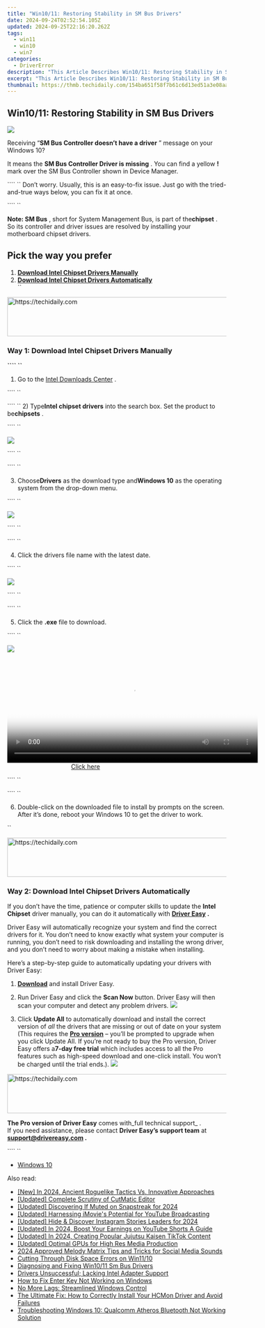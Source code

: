 ```yaml
---
title: "Win10/11: Restoring Stability in SM Bus Drivers"
date: 2024-09-24T02:52:54.105Z
updated: 2024-09-25T22:16:20.262Z
tags:
  - win11
  - win10
  - win7
categories:
  - DriverError
description: "This Article Describes Win10/11: Restoring Stability in SM Bus Drivers"
excerpt: "This Article Describes Win10/11: Restoring Stability in SM Bus Drivers"
thumbnail: https://thmb.techidaily.com/154ba651f58f7b61c6d13ed51a3e08aab825faff32ad0111bfbaa0c8293dac8c.jpg
---
```


## Win10/11: Restoring Stability in SM Bus Drivers

![](https://images.drivereasy.com/wp-content/uploads/2017/03/1-9.png)

 Receiving “**SM Bus Controller doesn’t have a driver** ” message on your Windows 10?

 It means the **SM Bus Controller Driver is missing** . You can find a  yellow **!**  mark over the SM Bus Controller shown in Device Manager.

```` ``
 Don’t worry. Usually, this is an easy-to-fix issue. Just go with the tried-and-true ways below, you can fix it at once.

```` ``

**Note: SM Bus** , short for System Management Bus, is part of the**chipset** . So its controller and driver issues are resolved by installing your motherboard chipset drivers.

## Pick the way you prefer

1. [**Download Intel Chipset Drivers Manually**](https://ancheer.sjv.io/y96bgp)
2. [**Download Intel Chipset Drivers Automatically**](https://my-balance-meals.pxf.io/1r0rrg)  
``

<!-- affiliate ads begin -->
<a href="https://appsumo.8odi.net/c/5597632/2123736/7443" target="_top" id="2123736">
  <img src="//a.impactradius-go.com/display-ad/7443-2123736" border="0" alt="https://techidaily.com" width="728" height="90"/>
</a>
<img height="0" width="0" src="https://appsumo.8odi.net/i/5597632/2123736/7443" style="position:absolute;visibility:hidden;" border="0" />
<!-- affiliate ads end -->

### Way 1: **Download Intel Chipset Drivers Manually**

**```` ``**

 1) Go to the [Intel Downloads Center](https://downloadcenter.intel.com/) .

```` ``

```` `` 2) Type**Intel chipset drivers** into the search box. Set the product to be**chipsets** .

```` ``

![](https://images.drivereasy.com/wp-content/uploads/2017/03/2-10.png)

```` ``

```` ``

 3) Choose**Drivers** as the download type and**Windows 10** as the operating system from the drop-down menu.

```` ``

![](https://images.drivereasy.com/wp-content/uploads/2017/03/3-7.png)

```` ``

```` ``

4) Click the drivers file name with the latest date.

```` ``

![](https://images.drivereasy.com/wp-content/uploads/2017/03/4-9.png)

```` ``

```` ``

 5) Click the **.exe**  file to download.

```` ``

![](https://images.drivereasy.com/wp-content/uploads/2017/03/5-8.png)

<!-- affiliate ads begin -->
<span id="1993650">
					<video width="576" height="240" style="cursor:pointer"
           poster="//a.impactradius-go.com/display-clicktoplayimage/1993650.png"
           onclick="if(!this.playClicked){this.play();this.setAttribute('controls',true);this.playClicked=true;}">
	   <source src="//a.impactradius-go.com/display-ad/22993-1993650">
	   <img src="//a.impactradius-go.com/display-clicktoplayimage/1993650.png" style="border: none; height: 100%; width: 100%; object-fit: contain">
	</video>
	<div style="width:360px;text-align:center"><a href="javascript:window.open(decodeURIComponent('https%3A%2F%2Fhomestyler.sjv.io%2Fc%2F5597632%2F1993650%2F22993'), '_blank');void(0);">Click here</a></div>
</span>
<img height="0" width="0" src="https://imp.pxf.io/i/5597632/1993650/22993" style="position:absolute;visibility:hidden;" border="0" />
<!-- affiliate ads end -->

```` ``

```` ``

 6) Double-click on the downloaded file to install by prompts on the screen. After it’s done, reboot your Windows 10 to get the driver to work.

``

<!-- affiliate ads begin -->
<a href="https://appsumo.8odi.net/c/5597632/2123731/7443" target="_top" id="2123731">
  <img src="//a.impactradius-go.com/display-ad/7443-2123731" border="0" alt="https://techidaily.com" width="728" height="90"/>
</a>
<img height="0" width="0" src="https://appsumo.8odi.net/i/5597632/2123731/7443" style="position:absolute;visibility:hidden;" border="0" />
<!-- affiliate ads end -->

### Way 2: Download Intel Chipset Drivers Automatically

 If you don’t have the time, patience or computer skills to update the   **Intel Chipset**  driver manually, you can do it automatically with **[Driver Easy](https://tools.techidaily.com/drivereasy/download/) .**

 Driver Easy will automatically recognize your system and find the correct drivers for it. You don’t need to know exactly what system your computer is running, you don’t need to risk downloading and installing the wrong driver, and you don’t need to worry about making a mistake when installing.

 Here’s a step-by-step guide to automatically updating your drivers with Driver Easy:

 1) **[Download](https://tools.techidaily.com/drivereasy/download/)**  and install Driver Easy.

 2) Run Driver Easy and click the **Scan Now**  button. Driver Easy will then scan your computer and detect any problem drivers.
![](https://www.drivereasy.com/wp-content/uploads/2024/05/DE-scan-now-6.0.jpg)

 3) Click **Update All**  to automatically download and install the correct version of _all_  the drivers that are missing or out of date on your system (This requires the **[Pro version](https://tools.techidaily.com/drivereasy/download/)**  – you’ll be prompted to upgrade when you click Update All. If you’re not ready to buy the Pro version, Driver Easy offers a**7-day free trial** which includes access to all the Pro features such as high-speed download and one-click install. You won’t be charged until the trial ends.).
![](https://www.drivereasy.com/wp-content/uploads/2017/03/de-update-all-SM-Bus-Controller.jpg)

<!-- affiliate ads begin -->
<a href="https://bluettide.pxf.io/c/5597632/2141683/17092" target="_top" id="2141683">
  <img src="//a.impactradius-go.com/display-ad/17092-2141683" border="0" alt="https://techidaily.com" width="728" height="90"/>
</a>
<img height="0" width="0" src="https://bluettide.pxf.io/i/5597632/2141683/17092" style="position:absolute;visibility:hidden;" border="0" />
<!-- affiliate ads end -->

**The Pro version of Driver Easy** comes with_full technical support_ .  
 If you need assistance, please contact **Driver Easy’s support team** at **[support@drivereasy.com](https://bellelily.pxf.io/m5azgm) .**

```` ``

* [Windows 10](https://tools.techidaily.com/drivereasy/download/)

<ins class="adsbygoogle"
     style="display:block"
     data-ad-format="autorelaxed"
     data-ad-client="ca-pub-7571918770474297"
     data-ad-slot="1223367746"></ins>

<ins class="adsbygoogle"
     style="display:block"
     data-ad-client="ca-pub-7571918770474297"
     data-ad-slot="8358498916"
     data-ad-format="auto"
     data-full-width-responsive="true"></ins>

<span class="atpl-alsoreadstyle">Also read:</span>
<div><ul>
<li><a href="https://screen-capture.techidaily.com/new-in-2024-ancient-roguelike-tactics-vs-innovative-approaches/"><u>[New] In 2024, Ancient Roguelike Tactics Vs. Innovative Approaches</u></a></li>
<li><a href="https://fox-links.techidaily.com/updated-complete-scrutiny-of-cutmatic-editor/"><u>[Updated] Complete Scrutiny of CutMatic Editor</u></a></li>
<li><a href="https://snapchat-videos.techidaily.com/updated-discovering-if-muted-on-snapstreak-for-2024/"><u>[Updated] Discovering If Muted on Snapstreak for 2024</u></a></li>
<li><a href="https://facebook-video-footage.techidaily.com/updated-harnessing-imovies-potential-for-youtube-broadcasting/"><u>[Updated] Harnessing iMovie's Potential for YouTube Broadcasting</u></a></li>
<li><a href="https://instagram-clips.techidaily.com/updated-hide-and-discover-instagram-stories-leaders-for-2024/"><u>[Updated] Hide & Discover Instagram Stories Leaders for 2024</u></a></li>
<li><a href="https://facebook-video-footage.techidaily.com/updated-in-2024-boost-your-earnings-on-youtube-shorts-a-guide/"><u>[Updated] In 2024, Boost Your Earnings on YouTube Shorts A Guide</u></a></li>
<li><a href="https://tiktok-video-files.techidaily.com/updated-in-2024-creating-popular-jujutsu-kaisen-tiktok-content/"><u>[Updated] In 2024, Creating Popular Jujutsu Kaisen TikTok Content</u></a></li>
<li><a href="https://extra-guidance.techidaily.com/updated-optimal-gpus-for-high-res-media-production/"><u>[Updated] Optimal GPUs for High Res Media Production</u></a></li>
<li><a href="https://instagram-video-files.techidaily.com/2024-approved-melody-matrix-tips-and-tricks-for-social-media-sounds/"><u>2024 Approved Melody Matrix Tips and Tricks for Social Media Sounds</u></a></li>
<li><a href="https://driver-error.techidaily.com/cutting-through-disk-space-errors-on-win1110/"><u>Cutting Through Disk Space Errors on Win11/10</u></a></li>
<li><a href="https://driver-error.techidaily.com/diagnosing-and-fixing-win1011-sm-bus-drivers/"><u>Diagnosing and Fixing Win10/11 Sm Bus Drivers</u></a></li>
<li><a href="https://driver-error.techidaily.com/drivers-unsuccessful-lacking-intel-adapter-support/"><u>Drivers Unsuccessful; Lacking Intel Adapter Support</u></a></li>
<li><a href="https://driver-error.techidaily.com/how-to-fix-enter-key-not-working-on-windows/"><u>How to Fix Enter Key Not Working on Windows</u></a></li>
<li><a href="https://driver-error.techidaily.com/no-more-lags-streamlined-windows-control/"><u>No More Lags: Streamlined Windows Control</u></a></li>
<li><a href="https://driver-error.techidaily.com/the-ultimate-fix-how-to-correctly-install-your-hcmon-driver-and-avoid-failures/"><u>The Ultimate Fix: How to Correctly Install Your HCMon Driver and Avoid Failures</u></a></li>
<li><a href="https://driver-error.techidaily.com/troubleshooting-windows-10-qualcomm-atheros-bluetooth-not-working-solution/"><u>Troubleshooting Windows 10: Qualcomm Atheros Bluetooth Not Working Solution</u></a></li>
</ul></div>

